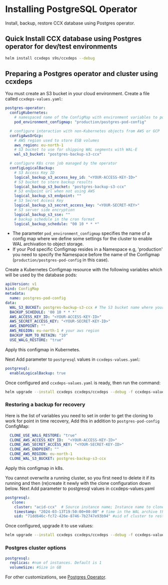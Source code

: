 # Installing PostgreSQL Operator

Install, backup, restore CCX database using Postgres operator.

## Quick Install CCX database using Postgres operator for dev/test environments

```bash
helm install ccxdeps s9s/ccxdeps --debug
```

## Preparing a Postgres operator and cluster using ccxdeps

You must create an S3 bucket in your cloud environment. Create a file called `ccxdeps-values.yaml`:

```yaml
postgres-operator:
  configKubernetes:
    # namespaced name of the ConfigMap with environment variables to populate on every pod
    pod_environment_configmap: "production/postgres-pod-config"

  # configure interaction with non-Kubernetes objects from AWS or GCP
  configAwsOrGcp:
    # AWS region used to store ESB volumes
    aws_region: eu-north-1
    # S3 bucket to use for shipping WAL segments with WAL-E
    wal_s3_bucket: "postgres-backup-s3-ccx"

  # configure K8s cron job managed by the operator
  configLogicalBackup:
    # S3 Access Key ID
    logical_backup_s3_access_key_id: "<YOUR-ACCESS-KEY-ID>"
    # S3 bucket to store backup results
    logical_backup_s3_bucket: "postgres-backup-s3-ccx"
    # S3 endpoint url when not using AWS
    logical_backup_s3_endpoint: ""
    # S3 Secret Access Key
    logical_backup_s3_secret_access_key: "<YOUR-SECRET-KEY>"
    # S3 server side encryption
    logical_backup_s3_sse: ""
    # backup schedule in the cron format
    logical_backup_schedule: "00 10 * * *"
```

- The parameter `pod_environment_configmap` specifies the name of a config map where we define some settings for the cluster to enable WAL archivation to object storage.
- If your Pod specific Configmap resides in a Namespace e.g, 'production' you need to specify the Namespace before the name of the Configmap (`production/postgres-pod-config` in this case).

Create a Kubernetes Configmap resource with the following variables which will be used by the database pods:

```yaml
apiVersion: v1
kind: ConfigMap
metadata:
  name: postgres-pod-config
data:
  WAL_S3_BUCKET: postgres-backup-s3-ccx # The S3 bucket name where your Postgres backups should be stored.
  BACKUP_SCHEDULE: '00 10 * * *'
  AWS_ACCESS_KEY_ID: "<YOUR-ACCESS-KEY-ID>"
  AWS_SECRET_ACCESS_KEY: "<YOUR-SECRET-KEY-ID>"
  AWS_ENDPOINT: ""
  AWS_REGION: eu-north-1 # your aws region
  BACKUP_NUM_TO_RETAIN: "10"
  USE_WALG_RESTORE: "true"
```

Apply this configmap in Kubernetes.

Next Add parameter to `postgresql` values in `ccxdeps-values.yaml`:

```yaml
postgresql:
  enableLogicalBackup: true
```

Once configured and `ccxdeps-values.yaml` is ready, then run the command:

```bash
helm upgrade --install ccxdeps ccxdeps/ccxdeps --debug -f ccxdeps-values.yaml
```

### Restoring a backup for recovery

Here is the list of variables you need to set in order to get the cloning to work for point in time recovery, Add this in addition to `postgres-pod-config` ConfigMap:

```yaml
  CLONE_USE_WALG_RESTORE: "true"
  CLONE_AWS_ACCESS_KEY_ID:  "<YOUR-ACCESS-KEY-ID>"
  CLONE_AWS_SECRET_ACCESS_KEY: "<YOUR-SECRET-KEY-ID>"
  CLONE_AWS_ENDPOINT: ""
  CLONE_AWS_REGION: eu-north-1
  CLONE_WAL_S3_BUCKET: postgres-backup-s3-ccx
```
Apply this configmap in k8s.
 
 You cannot overwrite a running cluster, so you first need to delete it if its running and then (re)create it newly with the clone configuration down below.
 Next Add parameter to postgresql values in ccxdeps-values.yaml
``` yaml
postgresql:
   clone:
    cluster: "acid-ccx"  # Source instance name; Instance name to clone from
    timestamp: "2024-03-13T19:50:00+00:00" # time in the WAL archive that we want to restore latest backup before the timestamp in UTC 
    uid: "71dd646c-fc72-426e-8746-7b2747e93b94" #uid of cluster to restore
```

Once configured, upgrade it to use values:

```bash
helm upgrade --install ccxdeps ccxdeps/ccxdeps --debug -f ccxdeps-values.yaml
```

### Postgres cluster options

```yaml
postgresql:
  replicas: #num of instances. Default is 1
  volumeSize: #Size in GB
```

For other customizations, see [Postgres Operator](https://github.com/zalando/postgres-operator/blob/master/charts/postgres-operator/values.yaml).

